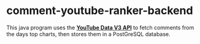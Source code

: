 # comment-youtube-ranker-backend

This java program uses the **[YouTube Data V3 API](https://developers.google.com/youtube/v3)** to fetch comments from the days top charts, then stores them in a PostGreSQL database.
